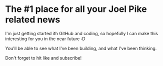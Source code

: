 # The #1 place for all your Joel Pike related news

I'm just getting started ith GitHub and coding, so hopefully I can make this interesting for you in the near future :D

You'll be able to see what I've been building, and what I've been thinking.

Don't forget to hit like and subscribe!
